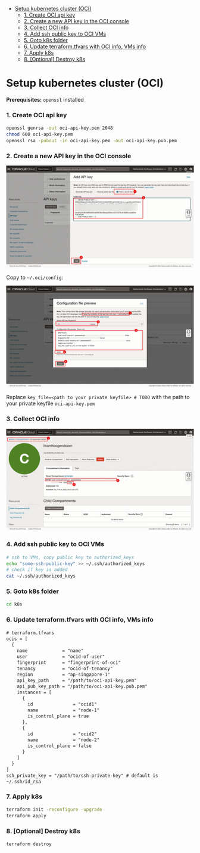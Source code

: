 - [Setup kubernetes cluster (OCI)](#setup-kubernetes-cluster-oci)
    - [1. Create OCI api key](#1-create-oci-api-key)
    - [2. Create a new API key in the OCI console](#2-create-a-new-api-key-in-the-oci-console)
    - [3. Collect OCI info](#3-collect-oci-info)
    - [4. Add ssh public key to OCI VMs](#4-add-ssh-public-key-to-oci-vms)
    - [5. Goto k8s folder](#5-goto-k8s-folder)
    - [6. Update terraform.tfvars with OCI info, VMs info](#6-update-terraformtfvars-with-oci-info-vms-info)
    - [7. Apply k8s](#7-apply-k8s)
    - [8. \[Optional\] Destroy k8s](#8-optional-destroy-k8s)


# Setup kubernetes cluster (OCI)

**Prerequisites:** `openssl` installed

### 1. Create OCI api key

```bash
openssl genrsa -out oci-api-key.pem 2048
chmod 600 oci-api-key.pem
openssl rsa -pubout -in oci-api-key.pem -out oci-api-key.pub.pem
```

### 2. Create a new API key in the OCI console

![OCI api key](./figs/oci-api-key.png)

Copy to `~/.oci/config`:

![OCI config](./figs/oci-api-config.png)

Replace `key_file=<path to your private keyfile> # TODO` with the path to your private keyfile `oci-api-key.pem`

### 3. Collect OCI info

![OCI info](./figs/oci-info.png)

### 4. Add ssh public key to OCI VMs

```bash
# ssh to VMs, copy public key to authorized_keys
echo "some-ssh-public-key" >> ~/.ssh/authorized_keys
# check if key is added
cat ~/.ssh/authorized_keys
```

### 5. Goto k8s folder

```bash
cd k8s
```

### 6. Update terraform.tfvars with OCI info, VMs info

```hcl
# terraform.tfvars
ocis = [
  {
    name             = "name"
    user             = "ocid-of-user"
    fingerprint      = "fingerprint-of-oci"
    tenancy          = "ocid-of-tenancy"
    region           = "ap-singapore-1"
    api_key_path     = "/path/to/oci-api-key.pem"
    api_pub_key_path = "/path/to/oci-api-key.pub.pem"
    instances = [
      {
        id               = "ocid1"
        name             = "node-1"
        is_control_plane = true
      },
      {
        id               = "ocid2"
        name             = "node-2"
        is_control_plane = false
      }
    ]
  }
]
ssh_private_key = "/path/to/ssh-private-key" # default is ~/.ssh/id_rsa
```

### 7. Apply k8s

```bash
terraform init -reconfigure -upgrade
terraform apply
```

### 8. [Optional] Destroy k8s

```bash
terraform destroy
```